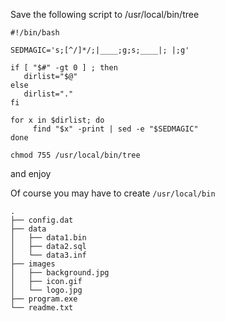 Save the following script to /usr/local/bin/tree
```
#!/bin/bash

SEDMAGIC='s;[^/]*/;|____;g;s;____|; |;g'

if [ "$#" -gt 0 ] ; then
   dirlist="$@"
else
   dirlist="."
fi

for x in $dirlist; do
     find "$x" -print | sed -e "$SEDMAGIC"
done
```
```chmod 755 /usr/local/bin/tree```

and enjoy

Of course you may have to create ```/usr/local/bin```


```
.
├── config.dat
├── data
│   ├── data1.bin
│   ├── data2.sql
│   └── data3.inf
├── images
│   ├── background.jpg
│   ├── icon.gif
│   └── logo.jpg
├── program.exe
└── readme.txt
```
